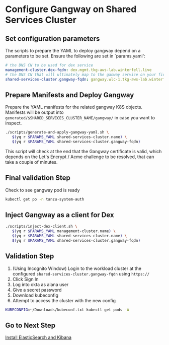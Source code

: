 # Configure Gangway on Shared Services Cluster

## Set configuration parameters

The scripts to prepare the YAML to deploy gangway depend on a parameters to be set.  Ensure the following are set in `params.yaml':

```yaml
# the DNS CN to be used for dex service
management-cluster.dex-fqdn: dex.mgmt.tkg-aws-lab.winterfell.live
# the DNS CN that will ultimately map to the ganway service on your first workload cluster
shared-services-cluster.gangway-fqdn: gangway.wlc-1.tkg-aws-lab.winterfell.live
```

## Prepare Manifests and Deploy Gangway

Prepare the YAML manifests for the related gangway K8S objects.  Manifests will be output into `generated/$SHARED_SERVICES_CLUSTER_NAME/gangway/` in case you want to inspect.

```bash
./scripts/generate-and-apply-gangway-yaml.sh \
   $(yq r $PARAMS_YAML shared-services-cluster.name) \
   $(yq r $PARAMS_YAML shared-services-cluster.gangway-fqdn)
```

This script will check at the end that the Gangway certificate is valid, which depends on the Let's Encrypt / Acme challenge to be resolved, that can take a couple of minutes.

## Final validation Step

Check to see gangway pod is ready

```bash
kubectl get po -n tanzu-system-auth
```

## Inject Gangway as a client for Dex

```bash
./scripts/inject-dex-client.sh \
   $(yq r $PARAMS_YAML management-cluster.name) \
   $(yq r $PARAMS_YAML shared-services-cluster.name) \
   $(yq r $PARAMS_YAML shared-services-cluster.gangway-fqdn)
```

## Validation Step

1. (Using Incognito Window) Login to the workload cluster at the configured `shared-services-cluster.gangway-fqdn` using `https://`
2. Click Sign In
3. Log into okta as alana user
4. Give a secret password
5. Download kubeconfig
6. Attempt to access the cluster with the new config

```bash
KUBECONFIG=~/Downloads/kubeconf.txt kubectl get pods -A
```

## Go to Next Step

[Install ElasticSearch and Kibana](06_ek_ssc.md)
